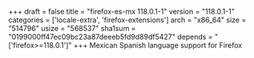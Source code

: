 +++
draft = false
title = "firefox-es-mx 118.0.1-1"
version = "118.0.1-1"
categories = ['locale-extra', 'firefox-extensions']
arch = "x86_64"
size = "514796"
usize = "568537"
sha1sum = "0199000ff47ec09bc23a87deeeb5fd9d89df5427"
depends = "['firefox>=118.0.1']"
+++
Mexican Spanish language support for Firefox